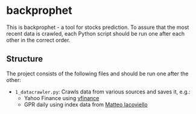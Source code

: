 # backprophet
This is backprophet - a tool for stocks prediction.
To assure that the most recent data is crawled, each Python script should be run one after each other in the correct order.

## Structure
The project consists of the following files and should be run one after the other:

* `1_datacrawler.py`: Crawls data from various sources and saves it, e.g.:
	* Yahoo Finance using [yfinance](https://github.com/ranaroussi/yfinance)
	* GPR daily using index data from [Matteo Iacoviello](https://www.matteoiacoviello.com/gpr_files/data_gpr_daily_recent.xls)